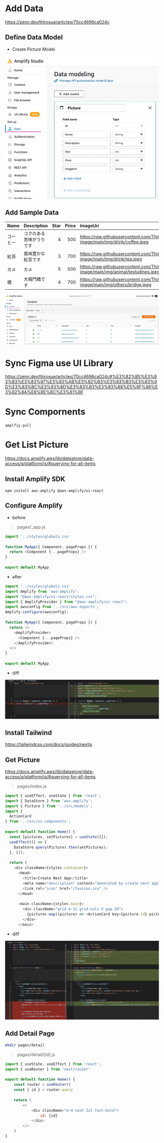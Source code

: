 # Add Data

https://zenn.dev/thirosue/articles/70cc4696ca024c

## Define Data Model

* Create Picture Model

![](./img/2.jpg "")

## Add Sample Data

| Name | Description | Star | Price |ImageUri |
|:-----------|:------------|------------:|------------:|:------------|
| コーヒー      | コクのある苦味がうりです   | 4  |500   |https://raw.githubusercontent.com/Thirosue/hosting-image/main/img/drink/coffee.jpeg         |
| 紅茶   | 風味豊かな紅茶です   | 3  |700   |https://raw.githubusercontent.com/Thirosue/hosting-image/main/img/drink/tea.jpeg         |
| カメ      | カメ   | 5  |500   |https://raw.githubusercontent.com/Thirosue/hosting-image/main/img/animal/testudines.jpeg         |
| 橋   | 大鳴門橋です   | 4  |700   |https://raw.githubusercontent.com/Thirosue/hosting-image/main/img/others/bridge.jpeg         |

![](./img/3.jpg "")

# Sync Figma use UI Library

https://zenn.dev/thirosue/articles/70cc4696ca024c#%E3%82%B5%E3%83%B3%E3%83%97%E3%83%AB%E3%82%B3%E3%83%B3%E3%83%9D%E3%83%BC%E3%83%8D%E3%83%B3%E3%83%88%E5%8F%96%E3%82%8A%E8%BE%BC%E3%81%BF

## 

# Sync Compornents

```
amplfiy pull
```

# Get List Picture

https://docs.amplify.aws/lib/datastore/data-access/q/platform/js/#querying-for-all-items

## Install Amplify SDK

```
npm install aws-amplify @aws-amplify/ui-react
```

## Configure Amplify

* before

> pages/_app.js

```javascript
import '../styles/globals.css'

function MyApp({ Component, pageProps }) {
  return <Component {...pageProps} />
}

export default MyApp
```

* after

```javascript
import '../styles/globals.css'
import Amplify from 'aws-amplify';
import "@aws-amplify/ui-react/styles.css";
import { AmplifyProvider } from "@aws-amplify/ui-react";
import awsconfig from '../src/aws-exports';
Amplify.configure(awsconfig);

function MyApp({ Component, pageProps }) {
  return <>
    <AmplifyProvider>
      <Component {...pageProps} />
    </AmplifyProvider>
  </>
}

export default MyApp
```

* diff 

![](./img/4.png "")


## Install Tailwind

https://tailwindcss.com/docs/guides/nextjs

## Get Picture

https://docs.amplify.aws/lib/datastore/data-access/q/platform/js/#querying-for-all-items

> pages/index.js

```javascript
import { useEffect, useState } from 'react';
import { DataStore } from 'aws-amplify';
import { Picture } from '../src/models';
import {
  ActionCard
} from '../src/ui-components';

export default function Home() {
  const [pictures, setPictures] = useState([]);
  useEffect(() => {
    DataStore.query(Picture).then(setPictures);
  }, []);

  return (
    <div className={styles.container}>
      <Head>
        <title>Create Next App</title>
        <meta name="description" content="Generated by create next app" />
        <link rel="icon" href="/favicon.ico" />
      </Head>

      <main className={styles.main}>
        <div className="grid m-32 grid-cols-3 gap-20">
          {pictures.map((picture) => <ActionCard key={picture.id} picture={picture} />)}
        </div>
      </main>
```

* diff 

![](./img/5.png "")

## Add Detail Page

```bash
mkdir pages/detail
```

> pages/detail/[id].js

```javascript
import { useState, useEffect } from 'react';
import { useRouter } from 'next/router'

export default function Home() {
    const router = useRouter()
    const { id } = router.query

    return (
        <>
            <div className="m-4 text-3xl font-bold">
                id: {id}
            </div>
        </>
    )
}
```
